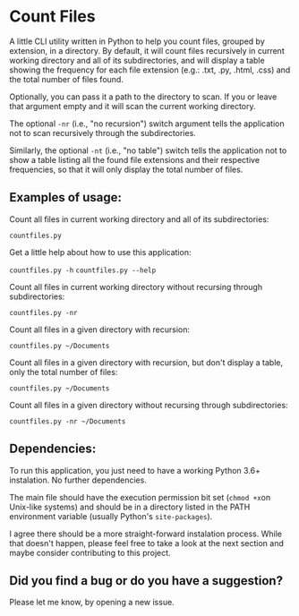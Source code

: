 # Count Files
A little CLI utility written in Python to help you count files, grouped by
extension, in a directory. By default, it will count files recursively in
current working directory and all of its subdirectories, and will display a
table showing the frequency for each file extension (e.g.: .txt, .py, .html,
.css) and the total number of files found.

Optionally, you can pass it a path to the directory to scan. If you or leave
that argument empty and it will scan the current working directory.

The optional `-nr` (i.e., "no recursion") switch argument tells the
application not to scan recursively through the subdirectories.

Similarly, the optional `-nt` (i.e., "no table") switch tells the application
not to show a table listing all the found file extensions and their respective
frequencies, so that it will only display the total number of files.


## Examples of usage:

Count all files in current working directory and all of its subdirectories:

`countfiles.py`


Get a little help about how to use this application:

`countfiles.py -h`
`countfiles.py --help`


Count all files in current working directory without recursing through subdirectories:

`countfiles.py -nr`


Count all files in a given directory with recursion:

`countfiles.py ~/Documents`


Count all files in a given directory with recursion, but don't display a table, only the total number of files:

`countfiles.py ~/Documents`


Count all files in a given directory without recursing through subdirectories:

`countfiles.py -nr ~/Documents`

## Dependencies:

To run this application, you just need to have a working Python 3.6+ instalation. No further dependencies.

The main file should have the execution permission bit set (`chmod +x`on Unix-like systems) and should be in a directory listed in the PATH environment variable (usually Python's `site-packages`).

I agree there should be a more straight-forward instalation process. While that doesn't happen, please feel free to take a look at the next section and maybe consider contributing to this project.

## Did you find a bug or do you have a suggestion?

Please let me know, by opening a new issue.